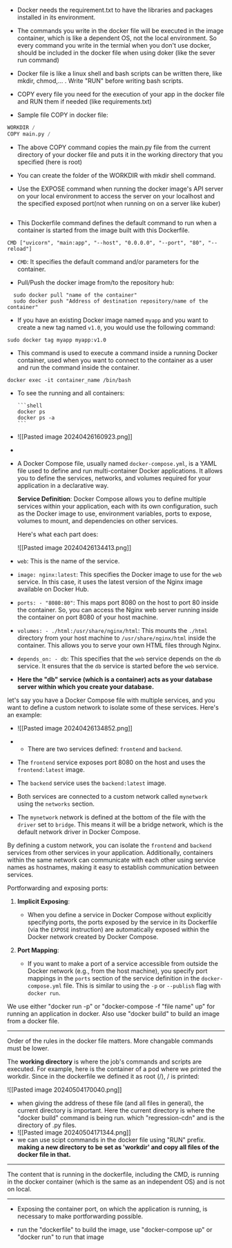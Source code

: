 - Docker needs the requirement.txt to have the libraries and packages installed in its environment.

- The commands you write in the docker file will be executed in the image container, which is like a dependent OS, not the local environment.
  So every command you write in the termial when you don't use docker, should be included in the docker file when using doker (like the sever run command)

- Docker file is like a linux shell and bash scripts can be written there, like mkdir, chmod,... . Write "RUN" before writing bash scripts.

- COPY every file you need for the execution of your app in the docker file and RUN them if needed (like requirements.txt)
  
- Sample file COPY in docker file:
  
```python
WORKDIR /  
COPY main.py / 
```

- The above COPY command copies the main.py file from the current directory of your docker file and puts it in the working directory that you specified (here is root)
- You can create the folder of the WORKDIR with mkdir shell command.


- Use the EXPOSE command when running the docker image's API server on your local environment to access the server on your localhost and the specified exposed port(not when running on on a server like kuber)
```
```
- This Dockerfile command defines the default command to run when a container is started from the image built with this Dockerfile.

```shell
CMD ["uvicorn", "main:app", "--host", "0.0.0.0", "--port", "80", "--reload"]
```

- `CMD`: It specifies the default command and/or parameters for the container.

- Pull/Push the docker image from/to the repository hub:
  
```shell
  sudo docker pull "name of the container"
  sudo docker push "Address of destination repository/name of the container"
  ```

- If you have an existing Docker image named `myapp` and you want to create a new tag named `v1.0`, you would use the following command:

```
sudo docker tag myapp myapp:v1.0
```
- This command is used to execute a command inside a running Docker container, used when you want to connect to the container as a user and run the command inside the container.
  
```shell
docker exec -it container_name /bin/bash
```

- To see the running and all containers:
  
	  ```shell
	  docker ps
	  docker ps -a
	  ```

- ![[Pasted image 20240426160923.png]]
- 
- A Docker Compose file, usually named `docker-compose.yml`, is a YAML file used to define and run multi-container Docker applications. It allows you to define the services, networks, and volumes required for your application in a declarative way.
  
  **Service Definition**: Docker Compose allows you to define multiple services within your application, each with its own configuration, such as the Docker image to use, environment variables, ports to expose, volumes to mount, and dependencies on other services.
  
  Here's what each part does:

  ![[Pasted image 20240426134413.png]]

- `web`: This is the name of the service.
- `image: nginx:latest`: This specifies the Docker image to use for the `web` service. In this case, it uses the latest version of the Nginx image available on Docker Hub.
- `ports: - "8080:80"`: This maps port 8080 on the host to port 80 inside the container. So, you can access the Nginx web server running inside the container on port 8080 of your host machine.
- `volumes: - ./html:/usr/share/nginx/html`: This mounts the `./html` directory from your host machine to `/usr/share/nginx/html` inside the container. This allows you to serve your own HTML files through Nginx.
- `depends_on: - db`: This specifies that the `web` service depends on the `db` service. It ensures that the `db` service is started before the `web` service.
- **Here the "db" service (which is a container) acts as your database server within which you create your database.**


let's say you have a Docker Compose file with multiple services, and you want to define a custom network to isolate some of these services. Here's an example:

- ![[Pasted image 20240426134852.png]]


- - There are two services defined: `frontend` and `backend`.
- The `frontend` service exposes port 8080 on the host and uses the `frontend:latest` image.
- The `backend` service uses the `backend:latest` image.
- Both services are connected to a custom network called `mynetwork` using the `networks` section.
- The `mynetwork` network is defined at the bottom of the file with the `driver` set to `bridge`. This means it will be a bridge network, which is the default network driver in Docker Compose.

By defining a custom network, you can isolate the `frontend` and `backend` services from other services in your application. Additionally, containers within the same network can communicate with each other using service names as hostnames, making it easy to establish communication between services.


Portforwarding and exposing ports:

1. **Implicit Exposing**:
    
    - When you define a service in Docker Compose without explicitly specifying ports, the ports exposed by the service in its Dockerfile (via the `EXPOSE` instruction) are automatically exposed within the Docker network created by Docker Compose.
2. **Port Mapping**:
    
    - If you want to make a port of a service accessible from outside the Docker network (e.g., from the host machine), you specify port mappings in the `ports` section of the service definition in the `docker-compose.yml` file. This is similar to using the `-p` or `--publish` flag with `docker run`.


We use either "docker run -p" or "docker-compose -f "file name" up" for running an application in docker. Also use "docker build" to build an image from a docker file.


--------------------------------


Order of the rules in the docker file matters. More changable commands must be lower.

The **working directory** is where the job's commands and scripts are executed. For example, here is the container of a pod where we printed the workdir. Since in the dockerfile we defined it as root (/), / is printed:

![[Pasted image 20240504170040.png]]

- when giving the address of these file (and all files in general), the current directory is important. Here the current directory is where the "docker build" command is being run. which "regression-cdn" and is the directory of .py files.
- ![[Pasted image 20240504171344.png]]
- we can use scipt commands in the docker file using "RUN" prefix. **making a new directory to be set as 'workdir' and copy all files of the docker file in that.**

--------------------------------
The content that is running in the dockerfile, including the CMD, is running in the docker container (which is the same as an independent OS) and is not on local.

-------------------------------
- Exposing the container port, on which the application is running, is necessary to make portforwarding possible.

- run the "dockerfile" to build the image, use "docker-compose up" or "docker run" to run that image